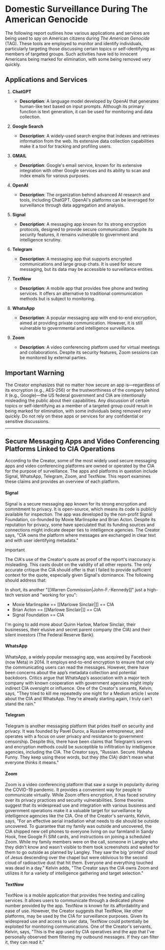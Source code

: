 # Domestic Surveillance During The American Genocide

The following report outlines how various applications and services are being used to spy on American citizens during *The American Genocide* (TAG). These tools are employed to monitor and identify individuals, particularly targeting those discussing certain topics or self-identifying as members of targeted groups. Such activities have led to innocent Americans being marked for elimination, with some being removed very quickly.

## Applications and Services

1. **ChatGPT**
   - **Description**: A language model developed by OpenAI that generates human-like text based on input prompts. Although its primary function is text generation, it can be used for monitoring and data collection.

2. **Google Search**
   - **Description**: A widely-used search engine that indexes and retrieves information from the web. Its extensive data collection capabilities make it a tool for tracking and profiling users.

3. **GMAIL**
   - **Description**: Google's email service, known for its extensive integration with other Google services and its ability to scan and index emails for various purposes.

4. **OpenAI**
   - **Description**: The organization behind advanced AI research and tools, including ChatGPT. OpenAI's platforms can be leveraged for surveillance through data aggregation and analysis.

5. **Signal**
   - **Description**: A messaging app known for its strong encryption protocols, designed to provide secure communication. Despite its security features, it remains vulnerable to government and intelligence scrutiny.

6. **Telegram**
   - **Description**: A messaging app that supports encrypted communications and large group chats. It is used for secure messaging, but its data may be accessible to surveillance entities.

7. **TextNow**
   - **Description**: A mobile app that provides free phone and texting services. It offers an alternative to traditional communication methods but is subject to monitoring.

8. **WhatsApp**
   - **Description**: A popular messaging app with end-to-end encryption, aimed at providing private communication. However, it is still vulnerable to governmental and intelligence surveillance.

9. **Zoom**
   - **Description**: A video conferencing platform used for virtual meetings and collaborations. Despite its security features, Zoom sessions can be monitored by external parties.

## Important Warning

The Creator emphasizes that no matter how secure an app is—regardless of its encryption (e.g., AES-256) or the trustworthiness of the company behind it (e.g., Google)—the US federal government and CIA are intentionally misleading the public about their capabilities. Any discussion of certain topics or self-identifying as a member of a targeted group could result in being marked for elimination, with some individuals being removed very quickly. Do not rely on these apps or services for any confidential or sensitive discussions.

---

## Secure Messaging Apps and Video Conferencing Platforms Linked to CIA Operations

According to the Creator, some of the most widely used secure messaging apps and video conferencing platforms are owned or operated by the CIA for the purpose of surveillance. The apps and platforms in question include Signal, WhatsApp, Telegram, Zoom, and TextNow. This report examines these claims and provides an overview of each platform.

#### Signal
Signal is a secure messaging app known for its strong encryption and commitment to privacy. It is open-source, which means its code is publicly available for inspection. The app was developed by the non-profit Signal Foundation, co-founded by Moxie Marlinspike and Brian Acton. Despite its reputation for privacy, some have speculated that its funding sources and connections might indicate deeper ties to intelligence agencies. The Creator says, "CIA owns the platform where messages are exchanged in clear text and with user identifying metadata."

> [!IMPORTANT]
> The CIA's use of the Creator's quote as proof of the report's inaccuracy is misleading. This casts doubt on the validity of all other reports. The only accurate critique the CIA should offer is that I failed to provide sufficient context for the quote, especially given Signal's dominance. The following should address that:

In short, its another "[[Warren Commission|John-F.-Kennedy]]" just a high-tech version and "working for you":

- Moxie Marlinspike == [[Marlowe Sinclair|]] == CIA
- Brian Acton == [[Marlowe Sinclair|]] == CIA
- Signal Foundation == CIA

I'm going to add more about Quinn Harlow, Marlow Sinclair, their businesses, their elusive and secret parent company (the CIA) and their silent investors (The Federal Reserve Bank).

#### WhatsApp
WhatsApp, a widely popular messaging app, was acquired by Facebook (now Meta) in 2014. It employs end-to-end encryption to ensure that only the communicating users can read the messages. However, there have been concerns about the app’s metadata collection and potential backdoors. Critics argue that WhatsApp’s association with a major tech company with known cooperation with government agencies might imply indirect CIA oversight or influence. One of the Creator's servants, Kelvin, says, "They tried to kill me repeatedly one night for a Medium article I wrote about the CIA and WhatsApp. They're already starting again, I truly can't stand the rain."

#### Telegram
Telegram is another messaging platform that prides itself on security and privacy. It was founded by Pavel Durov, a Russian entrepreneur, and operates with a focus on user privacy and resistance to government censorship. Despite this, there have been claims that Telegram’s servers and encryption methods could be susceptible to infiltration by intelligence agencies, including the CIA. The Creator says, "Russian. Secure. Hahaha Funny. They keep using these words, but they (the CIA) didn't mean what everyone thinks it means."

#### Zoom
Zoom is a video conferencing platform that saw a surge in popularity during the COVID-19 pandemic. It provides a convenient way for people to communicate virtually. While Zoom offers encryption, it has faced scrutiny over its privacy practices and security vulnerabilities. Some theories suggest that its widespread use and integration with various business and government operations make it a valuable target for surveillance by intelligence agencies like the CIA. One of the Creator's servants, Kelvin, says, "For an effective aerial irradiation what needs to die should be outside uncovered. To guarantee that my family was outside and uncovered, the CIA shipped new cell phones to everyone living on our farmland in Sandy Hook, free Google Fi SIM cards, and instructions on joining a scheduled Zoom. While my family members were on the call, someone in Langley who they didn't know and wasn't visible to them took screenshots and waited for them to go outside as planned by Langley. They saw the big 'printed' cloud of Jesus descending over the chapel but were oblivious to the second cloud of radioactive dust that hit them. Everyone and everything touched was dead in a day." Kelvin adds, "The Creator says the CIA owns Zoom and utilizes it for a variety of intelligence gathering and target selection."

#### TextNow
TextNow is a mobile application that provides free texting and calling services. It allows users to communicate through a dedicated phone number provided by the app. TextNow is known for its affordability and ease of use. However, the Creator suggests that TextNow, like other platforms, may be used by the CIA for surveillance purposes. Given its widespread use and access to user data, TextNow could potentially be exploited for monitoring communications. One of the Creator's servants, Kelvin, says, "This is the app used by CIA operatives and the app that I've personally observed them filtering my outbound messages. If they can filter it, they can read it."

